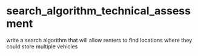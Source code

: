 # search_algorithm_technical_assessment
write a search algorithm that will allow renters to find locations where they could store multiple vehicles
